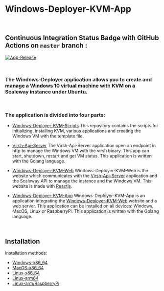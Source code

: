# Windows-Deployer-KVM-App

&nbsp;

## Continuous Integration Status Badge with GitHub Actions on ```master``` branch :

[![App-Release](https://github.com/yoanndelattre/Windows-Deployer-KVM-App/actions/workflows/app-release.yml/badge.svg?branch=master)](https://github.com/yoanndelattre/Windows-Deployer-KVM-App/actions/workflows/app-release.yml)

&nbsp;

### The Windows-Deployer application allows you to create and manage a Windows 10 virtual machine with KVM on a Scaleway instance under Ubuntu.

&nbsp;

### The application is divided into four parts:

* [Windows-Deployer-KVM-Scripts](https://github.com/yoanndelattre/Windows-Deployer-KVM-Scripts) This repository contains the scripts for initializing, installing KVM, various applications and creating the Windows VM with the template file.

* [Virsh-Api-Server](https://github.com/yoanndelattre/Virsh-Api-Server) The Virsh-Api-Server application open an endpoint in http to manage the Windows VM with the virsh binary. This app can start, shutdown, restart and get VM status. This application is written with the Golang language.

* [Windows-Deployer-KVM-Web](https://github.com/yoanndelattre/Windows-Deployer-KVM-Web) Windows-Deployer-KVM-Web is the website which communicates with the [Virsh-Api-Server](https://github.com/yoanndelattre/Virsh-Api-Server) application and the Scaleway API to manage the instance and the Windows VM. This website is made with [Reactjs](https://reactjs.org/).

* [Windows-Deployer-KVM-App](https://github.com/yoanndelattre/Windows-Deployer-KVM-App) Windows-Deployer-KVM-App is an application integrating the [Windows-Deployer-KVM-Web](https://github.com/yoanndelattre/Windows-Deployer-KVM-Web) website and a web server. This application can be installed on all devices: Windows, MacOS, Linux or RaspberryPi. This application is written with the Golang language.

&nbsp;

## Installation

Installation methods:
  - [Windows-x86_64](https://github.com/yoanndelattre/Windows-Deployer-KVM-App/releases/download/latest/Windows-Deployer-Windows-x86_64.exe)
  - [MacOS-x86_64](https://github.com/yoanndelattre/Windows-Deployer-KVM-App/releases/download/latest/Windows-Deployer-Darwin-x86_64)
  - [Linux-x86_64](https://github.com/yoanndelattre/Windows-Deployer-KVM-App/releases/download/latest/Windows-Deployer-Linux-x86_64)
  - [Linux-arm64](https://github.com/yoanndelattre/Windows-Deployer-KVM-App/releases/download/latest/Windows-Deployer-Linux-arm64)
  - [Linux-arm/RaspberryPi](https://github.com/yoanndelattre/Windows-Deployer-KVM-App/releases/download/latest/Windows-Deployer-Linux-arm)
